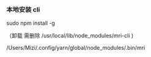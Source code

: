 ### 本地安装 cli


sudo npm install -g

（卸载 需删除 /usr/local/lib/node_modules/mri-cli )

/Users/Mizi/.config/yarn/global/node_modules/.bin/mri